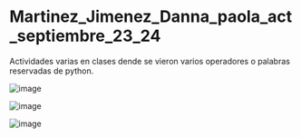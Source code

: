 # Martinez_Jimenez_Danna_paola_act_septiembre_23_24

Actividades varias en clases dende se vieron varios operadores o palabras reservadas de python.

![image](https://github.com/user-attachments/assets/5752d6ce-d5e8-4761-9d76-91d01db194b4)

![image](https://github.com/user-attachments/assets/105922e2-aaef-48e5-b550-1709d917078e)

![image](https://github.com/user-attachments/assets/d5ce04e8-8967-485f-812d-e1d451771565)
